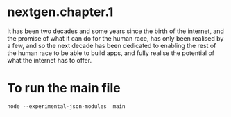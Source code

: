 # nextgen.chapter.1
It has been two decades and some years since the birth of the internet, and the promise of what it can do for the human race, has only been realised by a few, and so the next decade has been dedicated to enabling the rest of the human race to be able to build apps, and fully realise the potential of what the internet has to offer.

# To run the main file 

`node --experimental-json-modules  main`